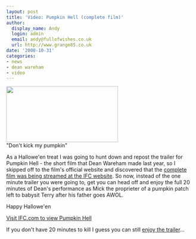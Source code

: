 ```yaml
---
layout: post
title: 'Video: Pumpkin Hell (complete film)'
author:
  display_name: Andy
  login: admin
  email: andy@fullofwishes.co.uk
  url: http://www.grange85.co.uk
date: '2008-10-31'
categories:
- news
- dean wareham
- video
---
```

<div class="imagebox-a"><img src="https://media.fullofwishes.co.uk/ahfow/uploads/2008/10/mickterry_sc3_new_crop.jpg" alt="" title="Mick &#038; Terry meet (Pumpkin Hell)" width="300" height="150" class="alignnone size-full wp-image-910" /><br/>"Don't kick my pumpkin"</div>
<p>As a Hallowe'en treat I was going to hunt down and repost the trailer for Pumpkin Hell - the short film that Dean Wareham made last year, so I skipped off to the film's official website and discovered that the <a href="http://link.brightcove.com/services/link/bcpid1454928837/bctid1701198733">complete film was being streamed at the IFC website</a>. So now, instead of the one minute trailer you were going to, get you can head off and enjoy the full 20 minutes of Dean's performance as Mick the proprieter of a pumpkin patch left to babysit Terry after his father goes AWOL.</p>
<p>Happy Hallowe'en</p>
<p><a href="http://link.brightcove.com/services/link/bcpid1454928837/bctid1701198733">Visit IFC.com to view Pumpkin Hell</a></p>
<p>If you don't have 20 minutes to kill I guess you can still <a href="http://uk.youtube.com/watch?v=753xFEpyu2Q">enjoy the trailer</a>...</p>
